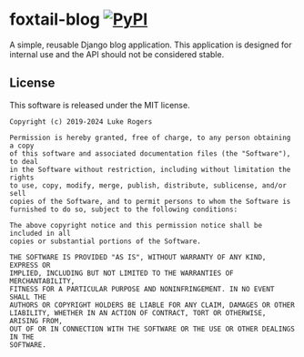 # foxtail-blog [![PyPI](https://img.shields.io/pypi/v/foxtail-blog)](https://pypi.org/project/foxtail-blog/)
A simple, reusable Django blog application. This application is designed for
internal use and the API should not be considered stable.

## License

This software is released under the MIT license.
```
Copyright (c) 2019-2024 Luke Rogers

Permission is hereby granted, free of charge, to any person obtaining a copy
of this software and associated documentation files (the "Software"), to deal
in the Software without restriction, including without limitation the rights
to use, copy, modify, merge, publish, distribute, sublicense, and/or sell
copies of the Software, and to permit persons to whom the Software is
furnished to do so, subject to the following conditions:

The above copyright notice and this permission notice shall be included in all
copies or substantial portions of the Software.

THE SOFTWARE IS PROVIDED "AS IS", WITHOUT WARRANTY OF ANY KIND, EXPRESS OR
IMPLIED, INCLUDING BUT NOT LIMITED TO THE WARRANTIES OF MERCHANTABILITY,
FITNESS FOR A PARTICULAR PURPOSE AND NONINFRINGEMENT. IN NO EVENT SHALL THE
AUTHORS OR COPYRIGHT HOLDERS BE LIABLE FOR ANY CLAIM, DAMAGES OR OTHER
LIABILITY, WHETHER IN AN ACTION OF CONTRACT, TORT OR OTHERWISE, ARISING FROM,
OUT OF OR IN CONNECTION WITH THE SOFTWARE OR THE USE OR OTHER DEALINGS IN THE
SOFTWARE.
```
